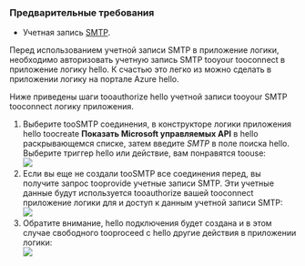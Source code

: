 ### <a name="prerequisites"></a>Предварительные требования
* Учетная запись [SMTP](https://wikipedia.org/wiki/Simple_Mail_Transfer_Protocol).  

Перед использованием учетной записи SMTP в приложение логики, необходимо авторизовать учетную запись SMTP tooyour tooconnect в приложение логику hello. К счастью это легко из можно сделать в приложении логику на портале Azure hello.  

Ниже приведены шаги tooauthorize hello учетной записи tooyour SMTP tooconnect логику приложения.  

1. Выберите tooSMTP соединения, в конструкторе логики приложения hello toocreate **Показать Microsoft управляемых API** в hello раскрывающемся списке, затем введите *SMTP* в поле поиска hello. Выберите триггер hello или действие, вам понравятся toouse:  
   ![](./media/connectors-create-api-smtp/smtp-1.png)  
2. Если вы еще не создали tooSMTP все соединения перед, вы получите запрос tooprovide учетные записи SMTP. Эти учетные данные будут используется tooauthorize вашей tooconnect приложение логики для и доступ к данным учетной записи SMTP:  
   ![](./media/connectors-create-api-smtp/smtp-2.png)  
3. Обратите внимание, hello подключения будет создана и в этом случае свободного tooproceed с hello другие действия в приложении логики:  
   ![](./media/connectors-create-api-smtp/smtp-3.png)  

